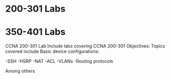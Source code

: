 # 200-301 Labs
# 350-401 Labs
CCNA 200-301 Lab
Include labs covering CCNA 200-301 Objectives:
Topics covered include
Basic device configurations:

-SSH
-HSRP
-NAT
-ACL
-VLANs
-Routing protocols

Among others
